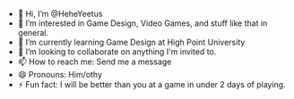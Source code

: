 - 👋 Hi, I’m @HeheYeetus
- 👀 I’m interested in Game Design, Video Games, and stuff like that in general. 
- 🌱 I’m currently learning Game Design at High Point University
- 💞️ I’m looking to collaborate on anything I'm invited to.
- 📫 How to reach me: Send me a message
- 😄 Pronouns: Him/othy
- ⚡ Fun fact: I will be better than you at a game in under 2 days of playing.

<!---
HeheYeetus/HeheYeetus is a ✨ special ✨ repository because its `README.md` (this file) appears on your GitHub profile.
You can click the Preview link to take a look at your changes.
--->
